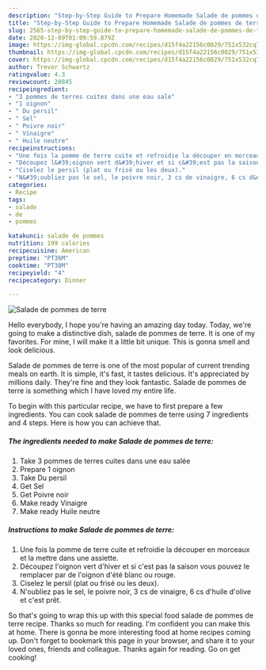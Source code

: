 ```yaml
---
description: "Step-by-Step Guide to Prepare Homemade Salade de pommes de terre"
title: "Step-by-Step Guide to Prepare Homemade Salade de pommes de terre"
slug: 2565-step-by-step-guide-to-prepare-homemade-salade-de-pommes-de-terre
date: 2020-12-09T01:09:59.879Z
image: https://img-global.cpcdn.com/recipes/d15f4a22156c0029/751x532cq70/salade-de-pommes-de-terre-photo-principale-de-la-recette.jpg
thumbnail: https://img-global.cpcdn.com/recipes/d15f4a22156c0029/751x532cq70/salade-de-pommes-de-terre-photo-principale-de-la-recette.jpg
cover: https://img-global.cpcdn.com/recipes/d15f4a22156c0029/751x532cq70/salade-de-pommes-de-terre-photo-principale-de-la-recette.jpg
author: Trevor Schwartz
ratingvalue: 4.3
reviewcount: 20845
recipeingredient:
- "3 pommes de terres cuites dans une eau sale"
- "1 oignon"
- " Du persil"
- " Sel"
- " Poivre noir"
- " Vinaigre"
- " Huile neutre"
recipeinstructions:
- "Une fois la pomme de terre cuite et refroidie la découper en morceaux et la mettre dans une assiette."
- "Découpez l&#39;oignon vert d&#39;hiver et si c&#39;est pas la saison vous pouvez le remplacer par de l&#39;oignon d&#39;été blanc ou rouge."
- "Ciselez le persil (plat ou frisé ou les deux)."
- "N&#39;oubliez pas le sel, le poivre noir, 3 cs de vinaigre, 6 cs d&#39;huile d&#39;olive et c&#39;est prêt."
categories:
- Recipe
tags:
- salade
- de
- pommes

katakunci: salade de pommes 
nutrition: 199 calories
recipecuisine: American
preptime: "PT36M"
cooktime: "PT38M"
recipeyield: "4"
recipecategory: Dinner

---
```



![Salade de pommes de terre](https://img-global.cpcdn.com/recipes/d15f4a22156c0029/751x532cq70/salade-de-pommes-de-terre-photo-principale-de-la-recette.jpg)

Hello everybody, I hope you're having an amazing day today. Today, we're going to make a distinctive dish, salade de pommes de terre. It is one of my favorites. For mine, I will make it a little bit unique. This is gonna smell and look delicious.



Salade de pommes de terre is one of the most popular of current trending meals on earth. It is simple, it's fast, it tastes delicious. It's appreciated by millions daily. They're fine and they look fantastic. Salade de pommes de terre is something which I have loved my entire life.


To begin with this particular recipe, we have to first prepare a few ingredients. You can cook salade de pommes de terre using 7 ingredients and 4 steps. Here is how you can achieve that.

<!--inarticleads1-->

##### The ingredients needed to make Salade de pommes de terre:

1. Take 3 pommes de terres cuites dans une eau salée
1. Prepare 1 oignon
1. Take  Du persil
1. Get  Sel
1. Get  Poivre noir
1. Make ready  Vinaigre
1. Make ready  Huile neutre




<!--inarticleads2-->

##### Instructions to make Salade de pommes de terre:

1. Une fois la pomme de terre cuite et refroidie la découper en morceaux et la mettre dans une assiette.
1. Découpez l&#39;oignon vert d&#39;hiver et si c&#39;est pas la saison vous pouvez le remplacer par de l&#39;oignon d&#39;été blanc ou rouge.
1. Ciselez le persil (plat ou frisé ou les deux).
1. N&#39;oubliez pas le sel, le poivre noir, 3 cs de vinaigre, 6 cs d&#39;huile d&#39;olive et c&#39;est prêt.




So that's going to wrap this up with this special food salade de pommes de terre recipe. Thanks so much for reading. I'm confident you can make this at home. There is gonna be more interesting food at home recipes coming up. Don't forget to bookmark this page in your browser, and share it to your loved ones, friends and colleague. Thanks again for reading. Go on get cooking!

